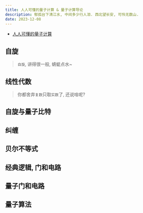 ```yaml
---
title: 人人可懂的量子计算 & 量子计算导论
description: 郁孤台下清江水, 中间多少行人泪. 西北望长安, 可怜无数山.
date: 2023-12-08
---
```


- [人人可懂的量子计算](https://book.douban.com/subject/34996717/)

## 自旋

> `自旋`, 讲得很一般, 蜻蜓点水~

## 线性代数

> 你都舍弃`复数`只取`实数`了, 还说啥呢?

## 自旋与量子比特

## 纠缠

## 贝尔不等式

## 经典逻辑, 门和电路

## 量子门和电路

## 量子算法
